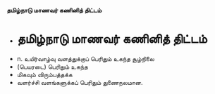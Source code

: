 **தமிழ்நாடு மாணவர் கணினித் திட்டம்**
- # தமிழ்நாடு மாணவர் கணினித் திட்டம்
- n. உயிர்வாழ்வு வளத்துக்குப் பெரிதும் உகந்த சூழ்நிலை
- (பெயரடை) பெரிதும் உகந்த
- மிகவும் விரும்பத்தக்க
- வளர்ச்சி வளங்களுக்கப் பெரிதும் துணைநலமான.

